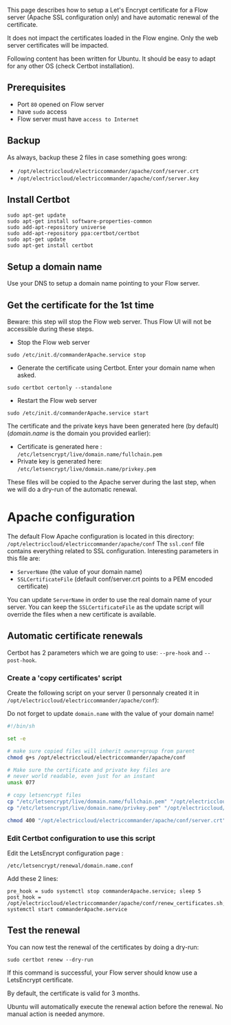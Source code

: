 This page describes how to setup a Let's Encrypt certificate for a Flow server (Apache SSL configuration only) and have automatic renewal of the certificate.

It does not impact the certificates loaded in the Flow engine. Only the web server certificates will be impacted.

Following content has been written for Ubuntu. It should be easy to adapt for any other OS (check Certbot installation).

## Prerequisites
* Port `80` opened on Flow server
* have `sudo` access
* Flow server must have `access to Internet`

## Backup
As always, backup these 2 files in case something goes wrong:
* `/opt/electriccloud/electriccommander/apache/conf/server.crt`
* `/opt/electriccloud/electriccommander/apache/conf/server.key`

## Install Certbot
```
sudo apt-get update
sudo apt-get install software-properties-common
sudo add-apt-repository universe
sudo add-apt-repository ppa:certbot/certbot
sudo apt-get update
sudo apt-get install certbot
```

## Setup a domain name
Use your DNS to setup a domain name pointing to your Flow server.

## Get the certificate for the 1st time
Beware: this step will stop the Flow web server. Thus Flow UI will not be accessible during these steps.

* Stop the Flow web server

`sudo /etc/init.d/commanderApache.service stop`

* Generate the certificate using Certbot. Enter your domain name when asked.

`sudo certbot certonly --standalone`

* Restart the Flow web server

`sudo /etc/init.d/commanderApache.service start`

The certificate and the private keys have been generated here (by default) (_domain.name_ is the domain you provided earlier):
* Certificate is generated here : `/etc/letsencrypt/live/domain.name/fullchain.pem`
* Private key is generated here: `/etc/letsencrypt/live/domain.name/privkey.pem`

These files will be copied to the Apache server during the last step, when we will do a dry-run of the automatic renewal.

# Apache configuration
The default Flow Apache configuration is located in this directory: `/opt/electriccloud/electriccommander/apache/conf`
The `ssl.conf` file contains everything related to SSL configuration.
Interesting parameters in this file are:
* `ServerName` (the value of your domain name)
* `SSLCertificateFile` (default conf/server.crt points to a PEM encoded certificate)

You can update `ServerName` in order to use the real domain name of your server.
You can keep the `SSLCertificateFile` as the update script will override the files when a new certificate is available.

## Automatic certificate renewals

Certbot has 2 parameters which we are going to use: `--pre-hook` and `--post-hook`.

### Create a 'copy certificates' script
Create the following script on your server (I personnaly created it in `/opt/electriccloud/electriccommander/apache/conf`):

Do not forget to update `domain.name` with the value of your domain name!

```bash
#!/bin/sh

set -e

# make sure copied files will inherit owner+group from parent
chmod g+s /opt/electriccloud/electriccommander/apache/conf

# Make sure the certificate and private key files are
# never world readable, even just for an instant
umask 077

# copy letsencrypt files
cp "/etc/letsencrypt/live/domain.name/fullchain.pem" "/opt/electriccloud/electriccommander/apache/conf/server.crt"
cp "/etc/letsencrypt/live/domain.name/privkey.pem" "/opt/electriccloud/electriccommander/apache/conf/server.key"

chmod 400 "/opt/electriccloud/electriccommander/apache/conf/server.crt" "/opt/electriccloud/electriccommander/apache/conf/server.key"
```

### Edit Certbot configuration to use this script

Edit the LetsEncrypt configuration page :

`/etc/letsencrypt/renewal/domain.name.conf`

Add these 2 lines:

``` properties
pre_hook = sudo systemctl stop commanderApache.service; sleep 5
post_hook = /opt/electriccloud/electriccommander/apache/conf/renew_certificates.sh; systemctl start commanderApache.service
```

## Test the renewal
You can now test the renewal of the certificates by doing a dry-run:

`sudo certbot renew --dry-run`

If this command is successful, your Flow  server should know use a LetsEncrypt certificate.

By default, the certificate is valid for 3 months.

Ubuntu will automatically execute the renewal action before the renewal. No manual action is needed anymore.
